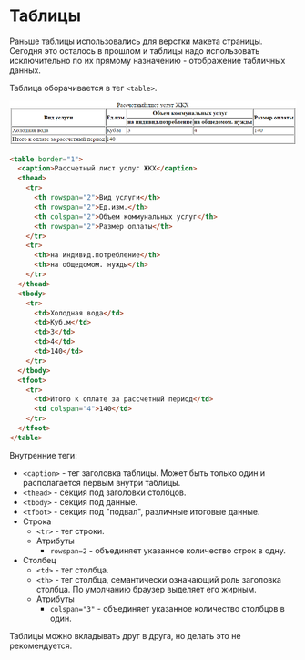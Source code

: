 # Таблицы

Раньше таблицы использовались для верстки макета страницы. Сегодня это осталось в прошлом и таблицы надо использовать исключительно по их прямому назначению - отображение табличных данных.

Таблица оборачивается в тег `<table>`.

<img src="img/table-demo.png" alt="table-demo" style="zoom:80%;" />

```html
<table border="1">
  <caption>Рассчетный лист услуг ЖКХ</caption>
  <thead>
    <tr>
      <th rowspan="2">Вид услуги</th>
      <th rowspan="2">Ед.изм.</th>
      <th colspan="2">Объем коммунальных услуг</th>
      <th rowspan="2">Размер оплаты</th>
    </tr>
    <tr>
      <th>на индивид.потребление</th>
      <th>на общедомом. нужды</th>
    </tr>
  </thead>
  <tbody>
    <tr>
      <td>Холодная вода</td>
      <td>Куб.м</td>
      <td>3</td>
      <td>4</td>
      <td>140</td>
    </tr>
  </tbody>
  <tfoot>
    <tr>
      <td>Итого к оплате за рассчетный период</td>
      <td colspan="4">140</td>
    </tr>
  </tfoot>
</table>
```

Внутренние теги:

* `<caption>` - тег заголовка таблицы. Может быть только один и располагается первым внутри таблицы.
* `<thead>` - секция под заголовки столбцов.
* `<tbody>` - секция под данные.
* `<tfoot>` - секция под "подвал", различные итоговые данные.
* Строка
  * `<tr>` - тег строки.
  * Атрибуты
    * `rowspan=2` - объединяет указанное количество строк в одну.
* Столбец
  * `<td>` - тег столбца.
  * `<th>` - тег столбца, семантически означающий роль заголовка столбца. По умолчанию браузер выделяет его жирным.
  * Атрибуты
    * `colspan="3"` - объединяет указанное количество столбцов в один.

Таблицы можно вкладывать друг в друга, но делать это не рекомендуется.